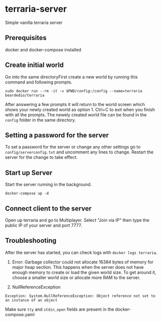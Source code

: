 # terraria-server

Simple vanilla terraria server

## Prerequisites
docker and docker-compose installed

## Create initial world
Go into the same directoryFirst create a new world by running this command and following prompts. 
```
sudo docker run --rm -it -v $PWD/config:/config --name=terraria beardedio/terraria
```
After answering a few prompts it will return to the world screen which shows your newly created world as option 1.
Ctrl+C to exit when you finish with all the prompts.
The newely created world file can be found in the `config` folder in the same directory.

## Setting a password for the server
To set a password for the server or change any other settings go to `config/serverconfig.txt` and uncomment any lines to change. Restart the server for the change to take effect.

## Start up Server
Start the server running in the background.
```
docker-compose up -d
```

## Connect client to the server
Open up terraria and go to Multiplayer. Select "Join via IP" then type the public IP of your server and port 7777.

## Troubleshooting
After the server has started, you can check logs with `docker logs terraria`.

1. Error: Garbage collector could not allocate 16384 bytes of memory for major heap section.
This happens when the server does not have enough memory to create or load the given world size. To get around it, choose a smaller world size or allocate more RAM to the server.

1. NullReferenceException
```
Exception: System.NullReferenceException: Object reference not set to an instance of an object
```
Make sure `tty` and `stdin_open` fields are present in the docker-compose.yaml
